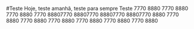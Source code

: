 #Teste Hoje, teste amanhã, teste para sempre
Teste
7770
8880
7770
8880
7770
8880
7770
88807770
88807770
88807770
88807770
8880
7770
8880
7770
8880
7770
8880
7770
8880
7770
8880
7770
8880

